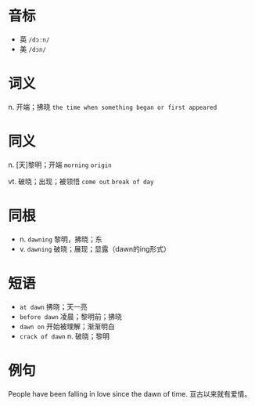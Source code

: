 # 音标

- 英 `/dɔːn/`
- 美 `/dɔn/`

# 词义

n. 开端；拂晓
`the time when something began or first appeared`

# 同义

n. [天]黎明；开端
`morning` `origin`

vt. 破晓；出现；被领悟
`come out` `break of day`

# 同根

- n. `dawning` 黎明，拂晓；东
- v. `dawning` 破晓；展现；显露（dawn的ing形式）

# 短语

- `at dawn` 拂晓；天一亮
- `before dawn` 凌晨；黎明前；拂晓
- `dawn on` 开始被理解；渐渐明白
- `crack of dawn` n. 破晓；黎明

# 例句

People have been falling in love since the dawn of time.
亘古以来就有爱情。



